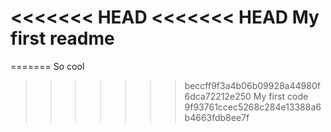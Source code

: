<<<<<<< HEAD
<<<<<<< HEAD
My first readme
=======
=======
So cool

>>>>>>> beccff9f3a4b06b09928a44980f6dca72212e250
My first code
>>>>>>> 9f93761ccec5268c284e13388a6b4663fdb8ee7f
